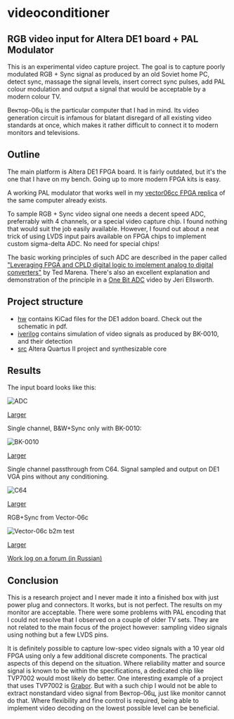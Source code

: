 # videoconditioner
RGB video input for Altera DE1 board + PAL Modulator
----------------------------------------------------
This is an experimental video capture project. 
The goal is to capture poorly modulated RGB + Sync signal as produced by an old Soviet home PC,
detect sync, massage the signal levels, insert correct sync pulses, add PAL colour modulation
and output a signal that would be acceptable by a modern colour TV.

Вектор-06ц is the particular computer that I had in mind. Its video generation circuit is
infamous for blatant disregard of all existing video standards at once, which makes it
rather difficult to connect it to modern monitors and televisions.

Outline
-------
The main platform is Altera DE1 FPGA board. It is fairly outdated, but it's the one that I have
on my bench. Going up to more modern FPGA kits is easy.

A working PAL modulator that works well in my [vector06cc FPGA
replica](https://github.com/svofski/vector06cc) of the same computer already exists.

To sample RGB + Sync video signal one needs a decent speed ADC, preferrably with 4 channels,
or a special video capture chip. I found nothing that would suit the job easily available.
However, I found out about a neat trick of using LVDS input pairs available on FPGA chips
to implement custom sigma-delta ADC. No need for special chips!

The basic working principles of such ADC are described in the paper called
["Leveraging FPGA and CPLD digital logic to implement analog to digital converters"](http://www.embedded.com/design/configurable-systems/4008891/Leveraging-FPGA-and-CPLD-digital-logic-to-implement-analog-to-digital-converters) 
by Ted Marena. There's also an excellent explanation and demonstration of the principle in a [One Bit ADC](http://www.youtube.com/watch?v=DTCtx9eNHXE)
video by Jeri Ellsworth.

Project structure
-----------------
 * [hw](hw) contains KiCad files for the DE1 addon board. Check out the schematic in pdf.
 * [iverilog](iverilog) contains simulation of video signals as produced by BK-0010, and their detection
 * [src](src) Altera Quartus II project and synthesizable core

Results
-------
The input board looks like this:

![ADC](https://farm4.staticflickr.com/3851/14707757370_ebe90085c4_n.jpg)

[Larger](https://www.flickr.com/photos/svofski/14707757370/)

Single channel, B&W+Sync only with BK-0010:

![BK-0010](https://farm4.staticflickr.com/3897/14770105076_e5189985cd_m.jpg)

[Larger](https://www.flickr.com/photos/svofski/14770105076/)

Single channel passthrough from C64. Signal sampled and output on DE1 VGA pins without any conditioning.

![C64](https://farm4.staticflickr.com/3893/14606473808_44bb70ef14_m.jpg)

[Larger](https://www.flickr.com/photos/svofski/14606473808/)

RGB+Sync from Vector-06c

![Vector-06c b2m test](https://farm6.staticflickr.com/5581/14721995768_ecebc7f1ab_n.jpg)

[Larger](https://www.flickr.com/photos/svofski/14721995768/)

[Work log on a forum (in Russian)](http://zx-pk.ru/showthread.php?t=23833)

Conclusion
----------
This is a research project and I never made it into a finished box with just power plug
and connectors. It works, but is not perfect. The results on my monitor are acceptable.
There were some problems with PAL encoding that I could not resolve that I observed on a couple of older TV sets. 
They are not related to the main focus of the project however: sampling video signals using nothing but a few LVDS pins.

It is definitely possible to capture low-spec video signals with a 10 year old FPGA using
only a few additional discrete components. The practical aspects of this
depend on the situation. Where reliability matter and source signal is known to be
within the specifications, a dedicated chip
like TVP7002 would most likely do better. One interesting example of a project that uses TVP7002
is [Grabor](http://www.rpg.fi/desaster/blog/2013/04/19/vga-framegrabbing-with-tvp7002/).
But with a such chip I would not be able to extract nonstandard 
video signal from Вектор-06ц, just like monitor cannot do that. Where flexibility and fine control is
required, being able to implement video decoding on the lowest possible level can be beneficial.


